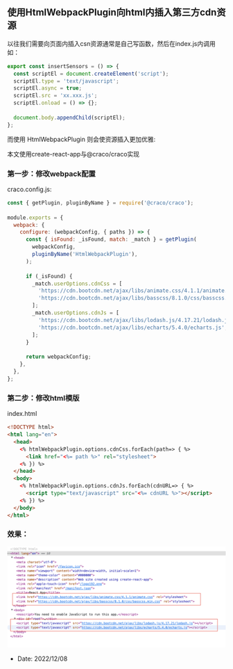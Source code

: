 ## 使用HtmlWebpackPlugin向html内插入第三方cdn资源

以往我们需要向页面内插入csn资源通常是自己写函数，然后在index.js内调用如：

  ```js
  export const insertSensors = () => {
    const scriptEl = document.createElement('script');
    scriptEl.type = 'text/javascript';
    scriptEl.async = true;
    scriptEl.src = 'xx.xxx.js';
    scriptEl.onload = () => {};

    document.body.appendChild(scriptEl);
  };
  ```

而使用 HtmlWebpackPlugin 则会使资源插入更加优雅:

本文使用create-react-app与@craco/craco实现

### 第一步：修改webpack配置

craco.config.js:

```js
const { getPlugin, pluginByName } = require('@craco/craco');

module.exports = {
  webpack: {
    configure: (webpackConfig, { paths }) => {
      const { isFound: _isFound, match: _match } = getPlugin(
        webpackConfig,
        pluginByName('HtmlWebpackPlugin'),
      );

      if (_isFound) {
        _match.userOptions.cdnCss = [
          'https://cdn.bootcdn.net/ajax/libs/animate.css/4.1.1/animate.css',
          'https://cdn.bootcdn.net/ajax/libs/basscss/8.1.0/css/basscss.min.css',
        ];
        _match.userOptions.cdnJs = [
          'https://cdn.bootcdn.net/ajax/libs/lodash.js/4.17.21/lodash.js',
          'https://cdn.bootcdn.net/ajax/libs/echarts/5.4.0/echarts.js',
        ];
      }

      return webpackConfig;
    },
  },
};

```

### 第二步：修改html模版

index.html
```html
<!DOCTYPE html>
<html lang="en">
  <head>
    <% htmlWebpackPlugin.options.cdnCss.forEach(path=> { %>
      <link href="<%= path %>" rel="stylesheet">
    <% }) %>
  </head>
  <body>
    <% htmlWebpackPlugin.options.cdnJs.forEach(cdnURL=> { %>
      <script type="text/javascript" src="<%= cdnURL %>"></script>
    <% }) %>
  </body>
</html>
```

### 效果：
![效果](../assets/img/webpack/cdn.png)

- Date: 2022/12/08